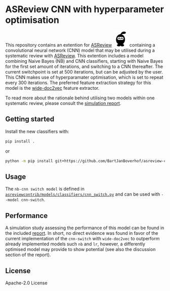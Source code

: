 # ASReview CNN with hyperparameter optimisation 
This repository contains an extention for [ASReview](https://github.com/asreview) ![logo](https://raw.githubusercontent.com/asreview/asreview-artwork/e2e6e5ea58a22077b116b9c3d2a15bc3fea585c7/SVGicons/IconELAS/ELASeyes24px24px.svg "ASReview") containing a convolutional neural network (CNN) model that may be utilised during a systematic review with [ASReview](https://github.com/asreview). This extention includes a model combining Naive Bayes (NB) and CNN classifiers, starting with Naive Bayes for the first set amount of iterations, and switching to a CNN thereafter. The current switchpoint is set at 500 iterations, but can be adjusted by the user. This CNN makes use of hyperparamater optimisation, which is set to repeat every 300 iterations. The preferred feature extraction strategy for this model is the [wide-doc2vec](https://github.com/JTeijema/asreview-plugin-wide-doc2vec) feature extractor.

To read more about the rationale behind utilising two models within one systematic review, please consult the [simulation report](https://github.com/BartJanBoverhof/asreview-cnn-hpo/blob/main/report/asreview_report_bartjan.pdf).

## Getting started
Install the new classifiers with:

```bash
pip install .
```

or

```bash
python -m pip install git+https://github.com/BartJanBoverhof/asreview-cnn-hpo.git
```

## Usage
The ``nb-cnn switch model`` is defined in [`asreviewcontrib/models/classifiers/cnn_switch.py`](asreviewcontrib/models/classifiers/cnn_switch.py) and can be used with `--model cnn-switch`.

## Performance 
A simulation study assessing the performance of this model can be found in the included [report](https://github.com/BartJanBoverhof/asreview-cnn-hpo/blob/main/report/asreview_report_bartjan.pdf). In short, no direct evidence was found in favor of the current implementation of the `cnn-switch` with `wide-doc2vec` to outperform already implemented models such `nb` and `lr`, however, a differently optimised model may provide to show potential (see also the discussion section of the report).

## License 
Apache-2.0 License 
